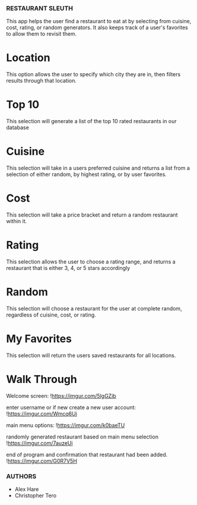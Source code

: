 ### RESTAURANT SLEUTH ###

This app helps the user find a restaurant to eat at by selecting from cuisine, cost, rating, or random generators. It also keeps track of a user's favorites to allow them to revisit them.

# Location #

This option allows the user to specify which city they are in, then filters results through that location.

# Top 10 #

This selection will generate a list of the top 10 rated restaurants in our database

# Cuisine #

This selection will take in a users preferred cuisine and returns a list from a selection of either random, by highest rating, or by user favorites.

# Cost #

This selection will take a price bracket and return a random restaurant within it.

# Rating #

This selection allows the user to choose a rating range, and returns a restaurant that is either 3, 4, or 5 stars accordingly

# Random #

This selection will choose a restaurant for the user at complete random, regardless of cuisine, cost, or rating.

# My Favorites #

This selection will return the users saved restaurants for all locations.


# Walk Through #
Welcome screen:
!https://imgur.com/5lgGZib

enter username or if new create a new user account:
!https://imgur.com/Wmcq6Ui

main menu options:
!https://imgur.com/k0baeTU

randomly generated restaurant based on main menu selection
!https://imgur.com/7auzeUi

end of program and confirmation that restaurant had been added.
!https://imgur.com/G0R7V5H


### AUTHORS ###

- Alex Hare
- Christopher Tero
